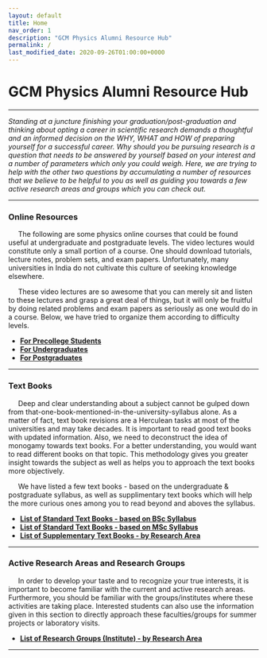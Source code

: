 ```yaml
---
layout: default
title: Home
nav_order: 1
description: "GCM Physics Alumni Resource Hub"
permalink: /
last_modified_date: 2020-09-26T01:00:00+0000
---
```

# GCM Physics Alumni Resource Hub
---
*Standing at a juncture finishing your graduation/post-graduation and thinking about opting a career in scientific research demands a thoughtful and an informed decision on the WHY, WHAT and HOW of preparing yourself for a successful career. Why should you be pursuing research is a question that needs to be answered by yourself based on your interest and a number of parameters which only you could weigh. Here, we are trying to help with the other two questions by accumulating a number of resources that we believe to be helpful to you as well as guiding you towards a few active research areas and groups which you can check out.*

--- 
### Online Resources
&nbsp;&nbsp;&nbsp;&nbsp;
The following are some physics online courses that could be found useful at undergraduate and postgraduate levels. The video lectures would constitute only a small portion of a course. One should download tutorials, lecture notes, problem sets, and exam papers. Unfortunately, many universities in India do not cultivate this culture of seeking knowledge elsewhere.

&nbsp;&nbsp;&nbsp;&nbsp;
These video lectures are so awesome that you can merely sit and listen to these lectures and grasp a great deal of things, but it will only be fruitful by doing related problems and exam papers as seriously as one would do in a course. Below, we have tried to organize them according to difficulty levels.
- [**For Precollege Students**](https://gcmphysalum.github.io/posts/precollge-materials)
- [**For Undergraduates**](https://gcmphysalum.github.io/posts/ug-materials)
- [**For Postgraduates**](https://gcmphysalum.github.io/posts/pg-materials)

---
### Text Books
&nbsp;&nbsp;&nbsp;&nbsp;
Deep and clear understanding about a subject cannot be gulped down from that-one-book-mentioned-in-the-university-syllabus alone. As a matter of fact, text book revisions are a Herculean tasks at most of the universities and may take decades. It is important to read good text books with updated information. Also, we need to deconstruct the idea of monogamy towards text books. For a better understanding, you would want to read different books on that topic. This methodology gives you greater insight towards the subject as well as helps you to approach the text books more objectively.

&nbsp;&nbsp;&nbsp;&nbsp;
We have listed a few text books - based on the undergraduate & postgraduate syllabus, as well as supplimentary text books which will help the more curious ones among you to read beyond and aboves the syllabus.

- [**List of Standard Text Books - based on BSc Syllabus**](https://gcmphysalum.github.io/posts/text-books/)
- [**List of Standard Text Books - based on MSc Syllabus**](https://gcmphysalum.github.io/posts/text-books/)
- [**List of Supplementary Text Books - by Research Area**](https://gcmphysalum.github.io/posts/text-books)

---
### Active Research Areas and Research Groups
&nbsp;&nbsp;&nbsp;&nbsp;
In order to develop your taste and to recognize your true interests, it is important to become familiar with the current and active research areas. Furthermore, you should be familiar with the groups/institutes where these activities are taking place. Interested students can also use the information given in this section to directly approach these faculties/groups for summer projects or laboratory visits.
- [**List of Research Groups (Institute) - by Research Area**](https://gcmphysalum.github.io/posts/research-groups)

---


